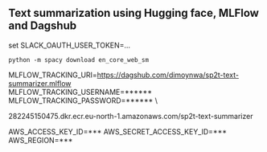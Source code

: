 ## Text summarization using Hugging face, MLFlow and Dagshub ##

set SLACK_OAUTH_USER_TOKEN=...
```
python -m spacy download en_core_web_sm
```
MLFLOW_TRACKING_URI=https://dagshub.com/dimoynwa/sp2t-text-summarizer.mlflow \
MLFLOW_TRACKING_USERNAME=****** \
MLFLOW_TRACKING_PASSWORD=******  \


282245150475.dkr.ecr.eu-north-1.amazonaws.com/sp2t-text-summarizer

AWS_ACCESS_KEY_ID=***
AWS_SECRET_ACCESS_KEY_ID=***
AWS_REGION=***

